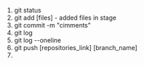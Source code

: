 1. git status
2. git add [files] - added files in stage
3. git commit -m "cimments"
4. git log
5. git log --oneline
6. git push [repositories_link] [branch_name]
7. 
